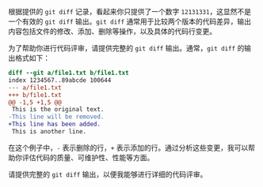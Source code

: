 根据提供的 `git diff` 记录，看起来你只提供了一个数字 `12131331`，这显然不是一个有效的 `git diff` 输出。`git diff` 通常用于比较两个版本的代码差异，输出内容包括文件的修改、添加、删除等操作，以及具体的代码行变更。

为了帮助你进行代码评审，请提供完整的 `git diff` 输出。通常，`git diff` 的输出格式如下：

```diff
diff --git a/file1.txt b/file1.txt
index 1234567..89abcde 100644
--- a/file1.txt
+++ b/file1.txt
@@ -1,5 +1,5 @@
 This is the original text.
-This line will be removed.
+This line has been added.
 This is another line.
```

在这个例子中，`-` 表示删除的行，`+` 表示添加的行。通过分析这些变更，我可以帮助你评估代码的质量、可维护性、性能等方面。

请提供完整的 `git diff` 输出，以便我能够进行详细的代码评审。